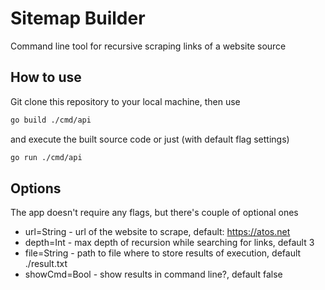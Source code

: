 # Sitemap Builder
Command line tool for recursive scraping links of a website source
## How to use
Git clone this repository to your local machine, then use 
```sh
go build ./cmd/api
```
and execute the built source code
or just (with default flag settings)
```sh
go run ./cmd/api
```
## Options
The app doesn't require any flags, but there's couple of optional ones
* url=String - url of the website to scrape, default: https://atos.net
* depth=Int - max depth of recursion while searching for links, default 3
* file=String - path to file where to store results of execution, default ./result.txt
* showCmd=Bool - show results in command line?, default false